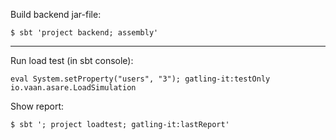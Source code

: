 Build backend jar-file:

```shell
$ sbt 'project backend; assembly'
```

---
Run load test (in sbt console):
```
eval System.setProperty("users", "3"); gatling-it:testOnly io.vaan.asare.LoadSimulation
```

Show report:
```shell
$ sbt '; project loadtest; gatling-it:lastReport'
```